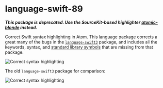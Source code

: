 # language-swift-89

***This package is deprecated. Use the SourceKit-based highlighter [*atomic-blonde*](https://atom.io/packages/atomic-blonde) instead.***

Correct Swift syntax highlighting in Atom. This language package corrects a great many of the bugs in the [`language-swift3`](https://atom.io/packages/language-swift-3) package, and includes all the keywords, syntax, and [standard library symbols](https://developer.apple.com/reference/swift) that are missing from that package. 

![Correct syntax highlighting](swift89.png)

The old `language-swift3` package for comparison:

![Correct syntax highlighting](swift3.png)
